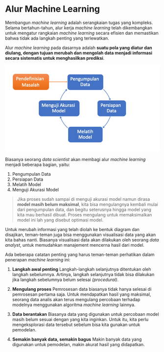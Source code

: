 # Alur Machine Learning

Membangun *machine learning* adalah serangkaian tugas yang kompleks. Selama bertahun-tahun, alur kerja *machine learning* telah dikembangkan untuk mengatur rangkaian *machine learning* secara efisien dan memastikan bahwa tidak ada langkah penting yang terlewatkan.

Alur *machine learning* pada dasarnya adalah **suatu pola yang diatur dan diulang, dengan tujuan merubah dan mengolah data menjadi informasi secara sistematis untuk menghasilkan prediksi**.

![alur ML](img/3/1.png)

Biasanya seorang *data scientist* akan membagi alur *machine learning* menjadi beberapa bagian, yaitu:

1. Pengumpulan Data
2. Persiapan Data
3. Melatih Model
4. Menguji Akurasi Model

> Jika proses sudah sampai di menguji akurasi model namun dirasa **model masih belum maksimal**, kita bisa mengulangnya kembali mulai dari pengumpulan data, dan begitu seterusnya hingga model yang kita mau berhasil dibuat. Proses mengulang untuk memaksimalkan model ini lah yang disebut optimasi model.

Untuk merubah informasi yang telah diolah ke bentuk diagram dan disajikan, teman-teman juga bisa menggunakan visualisasi data yang akan kita bahas nanti. Biasanya visualisasi data akan dilakukan oleh seorang *data analyst*, untuk memudahkan manajement mencerna hasil dari model.

Ada beberapa catatan penting yang harus teman-teman perhatikan dalam penerapan *machine learning* ini:

1. **Langkah awal penting**
    Langkah-langkah selanjutnya ditentukan oleh langkah sebelumnya. Artinya, langkah selanjutnya tidak bisa dilakukan jika langkah sebelumnya belum selesai *(procedural)*.

2. **Mengulang proses**
    Pemrosesan data biasanya tidak hanya selesai di pemrosesan pertama saja. Untuk mendapatkan hasil yang maksimal, seorang data analis akan terus mengulang percobaan terhadap modelnya menggunakan algoritma *machine learning* lainnya.

3. **Data berantakan**
    Biasanya data yang digunakan untuk percobaan model masih belum sesuai dengan yang kita inginkan. Untuk itu, kita perlu mengeksplorasi data tersebut sebelum bisa kita gunakan untuk pemodelan.

4. **Semakin banyak data, semakin bagus**
    Makin banyak data yang digunakan untuk pemodelan, makin akurat hasil yang didapatkan.

